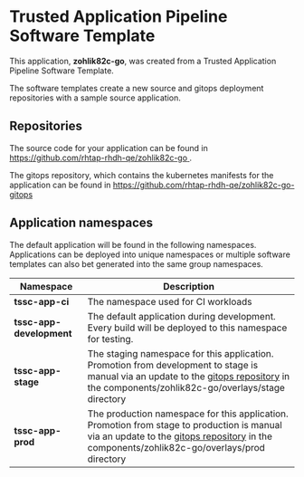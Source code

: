 # Trusted Application Pipeline Software Template

This application, **zohlik82c-go**, was created from a Trusted Application Pipeline Software Template.

The software templates create a new source and gitops deployment repositories with a sample source application. 

## Repositories

The source code for your application can be found in [https://github.com/rhtap-rhdh-qe/zohlik82c-go ](https://github.com/rhtap-rhdh-qe/zohlik82c-go ).
 
The gitops repository, which contains the kubernetes manifests for the application can be found in 
[https://github.com/rhtap-rhdh-qe/zohlik82c-go-gitops ](https://github.com/rhtap-rhdh-qe/zohlik82c-go-gitops ) 

## Application namespaces 

The default application will be found in the following namespaces. Applications can be deployed into unique namespaces or multiple software templates can also bet generated into the same group namespaces.  

|  Namespace   |  Description   |  
| -------- | -------- |
| **tssc-app-ci** | The namespace used for CI workloads |
| **tssc-app-development** | The default application during development. Every build will be deployed to this namespace for testing. |
| **tssc-app-stage** | The staging namespace for this application. Promotion from development to stage is manual via an update to the [gitops repository](https://github.com/rhtap-rhdh-qe/zohlik82c-go-gitops ) in the components/zohlik82c-go/overlays/stage directory |
| **tssc-app-prod** | The production namespace for this application. Promotion from stage to production is manual via an update to the [gitops repository](https://github.com/rhtap-rhdh-qe/zohlik82c-go-gitops ) in the components/zohlik82c-go/overlays/prod directory |
